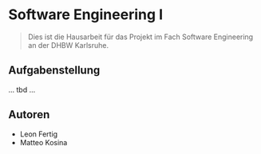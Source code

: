 # Software Engineering I
>Dies ist die Hausarbeit für das Projekt im Fach Software Engineering an der DHBW Karlsruhe.

## Aufgabenstellung

... tbd ...

## Autoren
- Leon Fertig
- Matteo Kosina